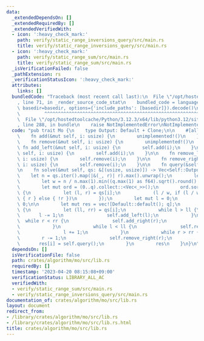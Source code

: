 ```yaml
---
data:
  _extendedDependsOn: []
  _extendedRequiredBy: []
  _extendedVerifiedWith:
  - icon: ':heavy_check_mark:'
    path: verify/static_range_inversions_query/src/main.rs
    title: verify/static_range_inversions_query/src/main.rs
  - icon: ':heavy_check_mark:'
    path: verify/static_range_sum/src/main.rs
    title: verify/static_range_sum/src/main.rs
  _isVerificationFailed: false
  _pathExtension: rs
  _verificationStatusIcon: ':heavy_check_mark:'
  attributes:
    links: []
  bundledCode: "Traceback (most recent call last):\n  File \"/opt/hostedtoolcache/Python/3.12.3/x64/lib/python3.12/site-packages/onlinejudge_verify/documentation/build.py\"\
    , line 71, in _render_source_code_stat\n    bundled_code = language.bundle(stat.path,\
    \ basedir=basedir, options={'include_paths': [basedir]}).decode()\n          \
    \         ^^^^^^^^^^^^^^^^^^^^^^^^^^^^^^^^^^^^^^^^^^^^^^^^^^^^^^^^^^^^^^^^^^^^^^^^^^^^^^^^^\n\
    \  File \"/opt/hostedtoolcache/Python/3.12.3/x64/lib/python3.12/site-packages/onlinejudge_verify/languages/rust.py\"\
    , line 288, in bundle\n    raise NotImplementedError\nNotImplementedError\n"
  code: "pub trait Mo {\n    type Output: Default + Clone;\n\n    #[allow(unused_variables)]\n\
    \    fn add(&mut self, i: usize) {\n        unimplemented!()\n    }\n\n    #[allow(unused_variables)]\n\
    \    fn remove(&mut self, i: usize) {\n        unimplemented!()\n    }\n\n   \
    \ fn add_left(&mut self, i: usize) {\n        self.add(i);\n    }\n\n    fn add_right(&mut\
    \ self, i: usize) {\n        self.add(i);\n    }\n\n    fn remove_left(&mut self,\
    \ i: usize) {\n        self.remove(i);\n    }\n\n    fn remove_right(&mut self,\
    \ i: usize) {\n        self.remove(i);\n    }\n\n    fn query(&self) -> Self::Output;\n\
    \n    fn solve(&mut self, qs: &[(usize, usize)]) -> Vec<Self::Output> {\n    \
    \    let n = qs.iter().map(|&(_, r)| r).max().unwrap();\n        let q = qs.len();\n\
    \        let w = n / n.max(1).min((q.max(1) as f64).sqrt().round() as usize);\n\
    \        let mut ord = (0..q).collect::<Vec<_>>();\n        ord.sort_by_key(|&i|\
    \ {\n            let (l, r) = qs[i];\n            (l / w, if (l / w) & 1 == 0\
    \ { r } else { !r })\n        });\n        let mut l = 0;\n        let mut r =\
    \ 0;\n\n        let mut res = vec![Default::default(); q];\n        for i in ord\
    \ {\n            let (ll, rr) = qs[i];\n            while l > ll {\n         \
    \       l -= 1;\n                self.add_left(l);\n            }\n          \
    \  while r < rr {\n                self.add_right(r);\n                r += 1;\n\
    \            }\n            while l < ll {\n                self.remove_left(l);\n\
    \                l += 1;\n            }\n            while r > rr {\n        \
    \        r -= 1;\n                self.remove_right(r);\n            }\n     \
    \       res[i] = self.query();\n        }\n        res\n    }\n}\n"
  dependsOn: []
  isVerificationFile: false
  path: crates/algorithm/mo/src/lib.rs
  requiredBy: []
  timestamp: '2023-04-20 08:15:08+09:00'
  verificationStatus: LIBRARY_ALL_AC
  verifiedWith:
  - verify/static_range_sum/src/main.rs
  - verify/static_range_inversions_query/src/main.rs
documentation_of: crates/algorithm/mo/src/lib.rs
layout: document
redirect_from:
- /library/crates/algorithm/mo/src/lib.rs
- /library/crates/algorithm/mo/src/lib.rs.html
title: crates/algorithm/mo/src/lib.rs
---
```

